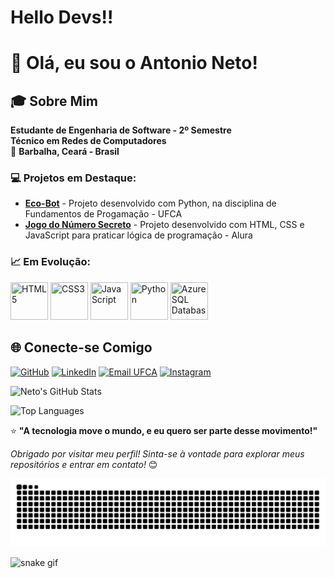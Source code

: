 # Hello Devs!!
# 👋 Olá, eu sou o Antonio Neto!

## 🎓 Sobre Mim

**Estudante de Engenharia de Software - 2º Semestre**  
**Técnico em Redes de Computadores**  
📍 **Barbalha, Ceará - Brasil**

### 💻 Projetos em Destaque:
- **[Eco-Bot](https://github.com/ufca-es/Eco-bot)** - Projeto desenvolvido com Python, na disciplina de Fundamentos de Progamação - UFCA
- **[Jogo do Número Secreto](https://github.com/netoo-444/jogo-do-numero-secreto)** - Projeto desenvolvido com HTML, CSS e JavaScript para praticar lógica de programação - Alura

### 📈 Em Evolução:
<img src="https://cdn.jsdelivr.net/gh/devicons/devicon@latest/icons/html5/html5-plain-wordmark.svg" width="60" height="60" title="HTML5" /> <img src="https://cdn.jsdelivr.net/gh/devicons/devicon@latest/icons/css3/css3-plain-wordmark.svg" width="60" height="60" title="CSS3" /> <img src="https://cdn.jsdelivr.net/gh/devicons/devicon@latest/icons/javascript/javascript-original.svg" width="60" height="60" title="JavaScript" />
<img src="https://cdn.jsdelivr.net/gh/devicons/devicon@latest/icons/python/python-original.svg" width="60" height="60" title="Python" /> <img src="https://cdn.jsdelivr.net/gh/devicons/devicon@latest/icons/azuresqldatabase/azuresqldatabase-original.svg" width="60" height="60" title="Azure SQL Database" /></div>


## 🌐 Conecte-se Comigo

[![GitHub](https://img.shields.io/badge/GitHub-100000?style=for-the-badge&logo=github&logoColor=white)](https://github.com/netoo-444)
[![LinkedIn](https://img.shields.io/badge/LinkedIn-0077B5?style=for-the-badge&logo=linkedin&logoColor=white)](https://www.linkedin.com/in/antonio-neto-381456213/?isSelfProfile=true)
[![Email UFCA](https://img.shields.io/badge/Email_Acadêmico-0055A4?style=for-the-badge&logo=gmail&logoColor=white)](mailto:neto.luz@aluno.ufca.edu.br)
[![Instagram](https://img.shields.io/badge/Instagram-E4405F?style=for-the-badge&logo=instagram&logoColor=white)](https://instagram.com/ant_net0)


![Neto's GitHub Stats](https://github-readme-stats.vercel.app/api?username=netoo-444&show_icons=true&theme=radical)

![Top Languages](https://github-readme-stats.vercel.app/api/top-langs/?username=netoo-444&layout=compact&theme=radical)



⭐ **"A tecnologia move o mundo, e eu quero ser parte desse movimento!"**

*Obrigado por visitar meu perfil! Sinta-se à vontade para explorar meus repositórios e entrar em contato!* 😊

![Snake animation](https://github.com/netoo-444/netoo-444/blob/output/github-contribution-grid-snake.svg)



![snake gif](https://github.com/netoo-444/netoo-444/blob/output/github-contribution-grid-snake.gif)


